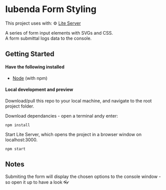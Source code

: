 # Iubenda Form Styling

This project uses with:
⚙️ [Lite Server](https://www.npmjs.com/package/lite-server)

A series of form input elements with SVGs and CSS.  
A form submittal logs data to the console.

## Getting Started

#### Have the following installed

- [Node](https://www.nodejs.com/) (with npm)

#### Local development and preview

Download/pull this repo to your local machine, and navigate to the root project folder.

Download dependancies - open a terminal andy enter:

```
npm install
```

Start Lite Server, which opens the project in a browser window on localhost:3000.

```
npm start
```

## Notes

Submiting the form will display the chosen options to the console window - so open it up to have a look 👓
